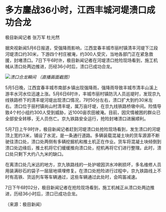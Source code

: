 # 多方鏖战36小时，江西丰城河堤溃口成功合龙

极目新闻记者 张万军 杜光然

据央视新闻5月6日报道，受强降雨影响，江西宜春丰城市丽村镇清丰河堤下江段河堤溃口约30米，下游四个村庄被淹，约300人受灾，当地各部门正在紧急救援，封堵溃口。7日下午6时许，极目新闻记者在河堤溃口抢险现场看到，施工机械从溃口处两边推进，历经36小时后，溃口已成功合龙。

![](https://inews.gtimg.com/om_bt/OYKsZVQuZm3OIlwwixE-QJl0qG4oj0wzo71wz3hMygABEAA/1000)_溃口合龙瞬间 （直播画面截图）_

5月5日晚，江西宜春丰城市南部乡镇出现强降雨，强降雨导致丰城市清丰山溪上游丰水河水位迅速上涨。5月6日6时许，丰城市丽村镇防汛人员巡堤时，发现京九线铁路桥下的清丰堤河堤出现溃口情况，7时50分左右，溃口扩大到约30米左右。溃口位于丽村镇尚山村清丰堤，属万亩圩堤，在京九线铁路桥墩中间。险情导致4个村小组约300人受到威胁，近1000亩农田被淹。目前，因灾情被困的群众已全部安全转移，无人员伤亡。京九铁路安全运行，抢险封堵溃口进展顺利。

5月7日上午9时许，极目新闻记者赶到河堤溃口处抢险现场看到，发生溃口的河堤顶上宽约3米，铺设了水泥，是一条通行道路。多辆装载混凝土块的货车源源不断驶往溃口处，溃口处两侧有多辆挖掘机和推土机正在作业。货车将混凝土块倾倒到溃口处边缘后，推土机将它们缓缓推向溃口处，挖机再将它们进行整理。此时，溃口处只剩下大约八九米的缺口。

在离溃口处几米远的地方，京九铁路线的一处护坡因洪水冲刷损坏，多名维修人员用装满砂石的袋子一层层地填埋修复。在溃口处抢险进行过程中，京九铁路线上不时有高铁、货运列车等车辆通过，这些车辆通过此处时，会鸣笛减速。

7日下午6时02分，极目新闻记者在抢险现场看到，施工机械正从溃口处两边推进，历经36小时后，溃口已成功合龙。

（来源：极目新闻）

